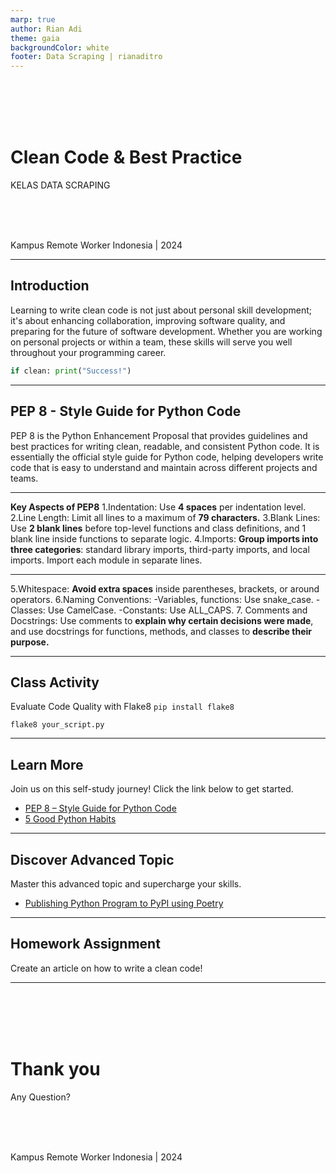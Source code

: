 ```yaml
---
marp: true
author: Rian Adi
theme: gaia
backgroundColor: white
footer: Data Scraping | rianaditro
---
```

<!-- _backgroundColor: grey -->
<!-- _color: white -->
<!-- _paginate: skip -->
<br>
<br>
<br>
<br>

# Clean Code & Best Practice
KELAS DATA SCRAPING
<!-- <br> -->
<br>
<br>
<br>

Kampus Remote Worker Indonesia | 2024

---
<!-- paginate: true -->
## Introduction
Learning to write clean code is not just about personal skill development; it's about enhancing collaboration, improving software quality, and preparing for the future of software development. Whether you are working on personal projects or within a team, these skills will serve you well throughout your programming career.

```python
if clean: print("Success!")
```

---
## PEP 8 - Style Guide for Python Code
PEP 8 is the Python Enhancement Proposal that provides guidelines and best practices for writing clean, readable, and consistent Python code. It is essentially the official style guide for Python code, helping developers write code that is easy to understand and maintain across different projects and teams.

---
**Key Aspects of PEP8**
1.Indentation: Use **4 spaces** per indentation level.
2.Line Length: Limit all lines to a maximum of **79 characters.**
3.Blank Lines: Use **2 blank lines** before top-level functions and class definitions, and 1 blank line inside functions to separate logic.
4.Imports: **Group imports into three categories**: standard library imports, third-party imports, and local imports. Import each module in separate lines.

---
5.Whitespace: **Avoid extra spaces** inside parentheses, brackets, or around operators.
6.Naming Conventions:
    -Variables, functions: Use snake_case.
    -Classes: Use CamelCase.
    -Constants: Use ALL_CAPS.
7. Comments and Docstrings: Use comments to **explain why certain decisions were made**, and use docstrings for functions, methods, and classes to **describe their purpose.**

---
## Class Activity
Evaluate Code Quality with Flake8
`pip install flake8`

`flake8 your_script.py`

---
## Learn More
Join us on this self-study journey! Click the link below to get started.
- [PEP 8 – Style Guide for Python Code](https://peps.python.org/pep-0008/)
- [5 Good Python Habits](https://www.youtube.com/watch?v=I72uD8ED73U)

---
## Discover Advanced Topic
Master this advanced topic and supercharge your skills.
- [Publishing Python Program to PyPI using Poetry](https://medium.com/@rianaditro/publishing-python-program-to-pypi-using-poetry-eb4685a73044)

---
## Homework Assignment
Create an article on how to write a clean code!

---
<!-- _backgroundColor: grey -->
<!-- _color: white -->
<!-- _paginate: false -->
<br>
<br>
<br>
<br>

# Thank you
Any Question?
<!-- <br> -->
<br>
<br>
<br>

Kampus Remote Worker Indonesia | 2024

